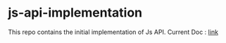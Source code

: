 # js-api-implementation
This repo contains the initial implementation of Js API.
Current Doc : [link](https://swymcorp.atlassian.net/wiki/spaces/~63bd592224db79672123a675/pages/2024571144/Custom+Wishlist+Button+-+Single+List)
